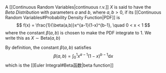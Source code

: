 A [[Continuous Random Variables|continuous r.v.]] $X$ is said to have the *Beta Distribution* with parameters $a$ and $b$, where $a,b >0$, if its [[Continuous Random Variables#Probability Density Function|PDF]] is
$$
f(x) = \frac{1}{\beta(a,b)}x^{a-1}(1-x)^{b-1}, \quad 0 < x < 1
$$
where the constant $\beta(a,b)$ is chosen to make the PDF integrate to $1$. We write this as $X \sim \mathrm{Beta}(a,b)$

By definition, the constant $\beta(a,b)$ satisfies
$$
\beta(a,b) = \int_0^1 x^{a-1}(1-x)^{b-1} \mathrm{d}x
$$
which is the [[Euler Integral#Beta函数|beta function]]

